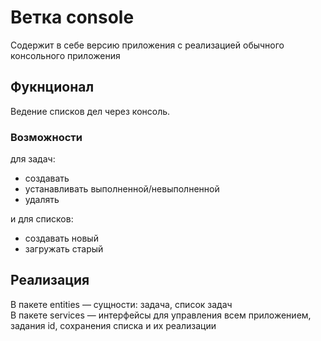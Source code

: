 # Ветка console
Содержит в себе версию приложения с реализацией обычного консольного приложения

## Фукнционал
Ведение списков дел через консоль.  

### Возможности
для задaч:
- создавать
- устанавливать выполненной/невыполненной
- удалять

и для списков:
- создавать новый
- загружать старый

## Реализация
В пакете entities — сущности: задача, список задач  
В пакете services — интерфейсы для управления всем приложением, задания id, сохранения списка и их реализации 